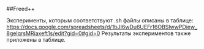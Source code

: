 ##Freed++ 

Эксперименты, которым соответствуют .sh файлы описаны в таблице: https://docs.google.com/spreadsheets/d/1bJI6wDu6UEFr16OBSlwwPDiew_8geIqrsMRiaxeft1s/edit?gid=0#gid=0
Результаты экспериментов также приложены в таблице.
